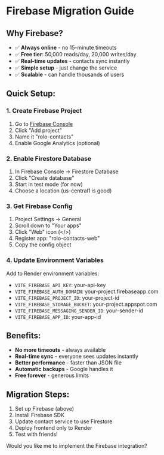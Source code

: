 # Firebase Migration Guide

## Why Firebase?
- ✅ **Always online** - no 15-minute timeouts
- ✅ **Free tier**: 50,000 reads/day, 20,000 writes/day
- ✅ **Real-time updates** - contacts sync instantly
- ✅ **Simple setup** - just change the service
- ✅ **Scalable** - can handle thousands of users

## Quick Setup:

### 1. Create Firebase Project
1. Go to [Firebase Console](https://console.firebase.google.com/)
2. Click "Add project"
3. Name it "rolo-contacts"
4. Enable Google Analytics (optional)

### 2. Enable Firestore Database
1. In Firebase Console → Firestore Database
2. Click "Create database"
3. Start in test mode (for now)
4. Choose a location (us-central1 is good)

### 3. Get Firebase Config
1. Project Settings → General
2. Scroll down to "Your apps"
3. Click "Web" icon (</>)
4. Register app: "rolo-contacts-web"
5. Copy the config object

### 4. Update Environment Variables
Add to Render environment variables:
- `VITE_FIREBASE_API_KEY`: your-api-key
- `VITE_FIREBASE_AUTH_DOMAIN`: your-project.firebaseapp.com
- `VITE_FIREBASE_PROJECT_ID`: your-project-id
- `VITE_FIREBASE_STORAGE_BUCKET`: your-project.appspot.com
- `VITE_FIREBASE_MESSAGING_SENDER_ID`: your-sender-id
- `VITE_FIREBASE_APP_ID`: your-app-id

## Benefits:
- **No more timeouts** - always available
- **Real-time sync** - everyone sees updates instantly
- **Better performance** - faster than JSON file
- **Automatic backups** - Google handles it
- **Free forever** - generous limits

## Migration Steps:
1. Set up Firebase (above)
2. Install Firebase SDK
3. Update contact service to use Firestore
4. Deploy frontend only to Render
5. Test with friends!

Would you like me to implement the Firebase integration? 